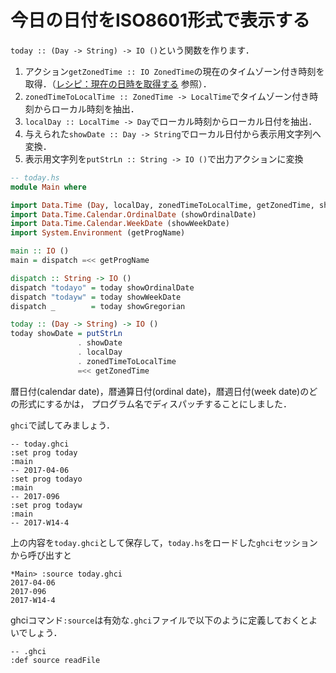 今日の日付をISO8601形式で表示する
=================================

``today :: (Day -> String) -> IO ()``という関数を作ります．

1. アクション``getZonedTime :: IO ZonedTime``の現在のタイムゾーン付き時刻を取得．（[レシピ：現在の日時を取得する](https://github.com/haskell-jp/recipe-collection/blob/master/%E6%97%A5%E4%BB%98%E3%81%A8%E6%99%82%E5%88%BB/%E7%8F%BE%E5%9C%A8%E3%81%AE%E6%97%A5%E6%99%82%E3%82%92%E5%8F%96%E5%BE%97%E3%81%99%E3%82%8B.md#ローカルタイム) 参照）．
2. ``zonedTimeToLocalTime :: ZonedTime -> LocalTime``でタイムゾーン付き時刻からローカル時刻を抽出．
3. ``localDay :: LocalTime -> Day``でローカル時刻からローカル日付を抽出．
4. 与えられた``showDate :: Day -> String``でローカル日付から表示用文字列へ変換．
5. 表示用文字列を``putStrLn :: String -> IO ()``で出力アクションに変換

```haskell
-- today.hs
module Main where

import Data.Time (Day, localDay, zonedTimeToLocalTime, getZonedTime, showGregorian)
import Data.Time.Calendar.OrdinalDate (showOrdinalDate)
import Data.Time.Calendar.WeekDate (showWeekDate)
import System.Environment (getProgName)

main :: IO ()
main = dispatch =<< getProgName

dispatch :: String -> IO ()
dispatch "todayo" = today showOrdinalDate
dispatch "todayw" = today showWeekDate
dispatch _        = today showGregorian

today :: (Day -> String) -> IO ()
today showDate = putStrLn
               . showDate
               . localDay
               . zonedTimeToLocalTime
               =<< getZonedTime
```

暦日付(calendar date)，暦通算日付(ordinal date)，暦週日付(week date)のどの形式にするかは，
プログラム名でディスパッチすることにしました．

``ghci``で試してみましょう．

```
-- today.ghci
:set prog today
:main
-- 2017-04-06
:set prog todayo
:main
-- 2017-096
:set prog todayw
:main
-- 2017-W14-4
```

上の内容を``today.ghci``として保存して，``today.hs``をロードした``ghci``セッションから呼び出すと

```
*Main> :source today.ghci
2017-04-06
2017-096
2017-W14-4
```

ghciコマンド``:source``は有効な``.ghci``ファイルで以下のように定義しておくとよいでしょう．

```
-- .ghci
:def source readFile
```
